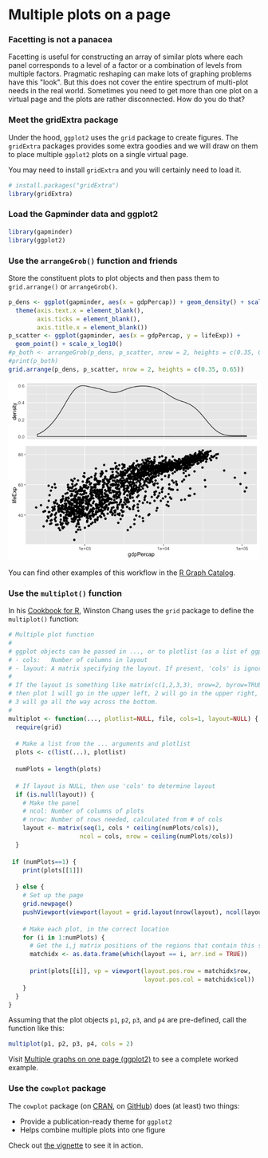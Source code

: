 # Multiple plots on a page



### Facetting is not a panacea

Facetting is useful for constructing an array of similar plots where each panel corresponds to a level of a factor or a combination of levels from multiple factors. Pragmatic reshaping can make lots of graphing problems have this "look". But this does not cover the entire spectrum of multi-plot needs in the real world. Sometimes you need to get more than one plot on a virtual page and the plots are rather disconnected. How do you do that?

### Meet the gridExtra package

Under the hood, `ggplot2` uses the `grid` package to create figures. The `gridExtra` packages provides some extra goodies and we will draw on them to place multiple `ggplot2` plots on a single virtual page.

You may need to install `gridExtra` and you will certainly need to load it.


```r
# install.packages("gridExtra")
library(gridExtra)
```

### Load the Gapminder data and ggplot2


```r
library(gapminder)
library(ggplot2)
```

### Use the `arrangeGrob()` function and friends

Store the constituent plots to plot objects and then pass them to `grid.arrange()` or `arrangeGrob()`.


```r
p_dens <- ggplot(gapminder, aes(x = gdpPercap)) + geom_density() + scale_x_log10() +
  theme(axis.text.x = element_blank(),
        axis.ticks = element_blank(),
        axis.title.x = element_blank())
p_scatter <- ggplot(gapminder, aes(x = gdpPercap, y = lifeExp)) +
  geom_point() + scale_x_log10()
#p_both <- arrangeGrob(p_dens, p_scatter, nrow = 2, heights = c(0.35, 0.65))
#print(p_both)
grid.arrange(p_dens, p_scatter, nrow = 2, heights = c(0.35, 0.65))
```

![](block020_multiple-plots-on-a-page_files/figure-html/arrangeGrob-demo-1.png)<!-- -->

You can find other examples of this workflow in the [R Graph Catalog](http://shinyapps.stat.ubc.ca/r-graph-catalog/).

### Use the `multiplot()` function

In his [Cookbook for R](http://www.cookbook-r.com), Winston Chang uses the `grid` package to define the `multiplot()` function:


```r
# Multiple plot function
#
# ggplot objects can be passed in ..., or to plotlist (as a list of ggplot objects)
# - cols:   Number of columns in layout
# - layout: A matrix specifying the layout. If present, 'cols' is ignored.
#
# If the layout is something like matrix(c(1,2,3,3), nrow=2, byrow=TRUE),
# then plot 1 will go in the upper left, 2 will go in the upper right, and
# 3 will go all the way across the bottom.
#
multiplot <- function(..., plotlist=NULL, file, cols=1, layout=NULL) {
  require(grid)

  # Make a list from the ... arguments and plotlist
  plots <- c(list(...), plotlist)

  numPlots = length(plots)

  # If layout is NULL, then use 'cols' to determine layout
  if (is.null(layout)) {
    # Make the panel
    # ncol: Number of columns of plots
    # nrow: Number of rows needed, calculated from # of cols
    layout <- matrix(seq(1, cols * ceiling(numPlots/cols)),
                    ncol = cols, nrow = ceiling(numPlots/cols))
  }

 if (numPlots==1) {
    print(plots[[1]])

  } else {
    # Set up the page
    grid.newpage()
    pushViewport(viewport(layout = grid.layout(nrow(layout), ncol(layout))))

    # Make each plot, in the correct location
    for (i in 1:numPlots) {
      # Get the i,j matrix positions of the regions that contain this subplot
      matchidx <- as.data.frame(which(layout == i, arr.ind = TRUE))

      print(plots[[i]], vp = viewport(layout.pos.row = matchidx$row,
                                      layout.pos.col = matchidx$col))
    }
  }
}
```

Assuming that the plot objects `p1`, `p2`, `p3`, and `p4` are pre-defined, call the function like this:


```r
multiplot(p1, p2, p3, p4, cols = 2)
```

Visit [Multiple graphs on one page (ggplot2)](http://www.cookbook-r.com/Graphs/Multiple_graphs_on_one_page_(ggplot2)/) to see a complete worked example.

### Use the `cowplot` package

The `cowplot` package (on [CRAN](https://cran.r-project.org/web/packages/cowplot/index.html), on [GitHub](https://github.com/wilkelab/cowplot)) does (at least) two things:

  * Provide a publication-ready theme for `ggplot2`
  * Helps combine multiple plots into one figure

Check out [the vignette](https://cran.r-project.org/web/packages/cowplot/vignettes/introduction.html) to see it in action.
